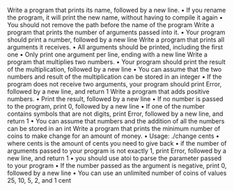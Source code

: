 Write a program that prints its name, followed by a new line.
•	If you rename the program, it will print the new name, without having to compile it again
•	You should not remove the path before the name of the program
Write a program that prints the number of arguments passed into it.
•	Your program should print a number, followed by a new line
Write a program that prints all arguments it receives.
•	All arguments should be printed, including the first one
•	Only print one argument per line, ending with a new line
Write a program that multiplies two numbers.
•	Your program should print the result of the multiplication, followed by a new line
•	You can assume that the two numbers and result of the multiplication can be stored in an integer
•	If the program does not receive two arguments, your program should print Error, followed by a new line, and return 1
Write a program that adds positive numbers.
•	Print the result, followed by a new line
•	If no number is passed to the program, print 0, followed by a new line
•	If one of the number contains symbols that are not digits, print Error, followed by a new line, and return 1
•	You can assume that numbers and the addition of all the numbers can be stored in an int
Write a program that prints the minimum number of coins to make change for an amount of money.
•	Usage: ./change cents
•	where cents is the amount of cents you need to give back
•	if the number of arguments passed to your program is not exactly 1, print Error, followed by a new line, and return 1
•	you should use atoi to parse the parameter passed to your program
•	If the number passed as the argument is negative, print 0, followed by a new line
•	You can use an unlimited number of coins of values 25, 10, 5, 2, and 1 cent

